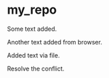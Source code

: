 ﻿# my_repo



Some text added.

Another text added from browser.


Added text via file.


Resolve the conflict.
